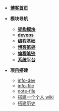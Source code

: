 <!-- docs/_sidebar -->

* [**博客首页**](/README)

* **模块导航**
   * [**架构模块**](/architecture/README)
   * [**devops**](/devops/README)
   * [**编程基础**](/pbase/README)
   * [**博客笔迹**](/pblog/README)
   * [**编程笔迹**](/pnote/README)
   * [**系统平台**](/platform/README)
* **项目搭建**
  - [info-dev](/.project/info-dev.md)
  - [info-file](/.project/info-file.md)
  - [note-file](/.project/note-file.md)
  - [搭建一个个人 wiki](/.project/搭建一个个人wiki.md)
  - [搭建历史](/.project/搭建历史.md)

